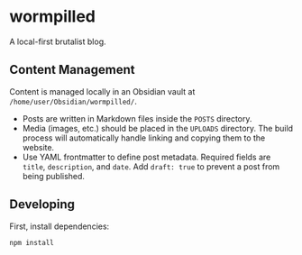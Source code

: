 # wormpilled

A local-first brutalist blog.

## Content Management

Content is managed locally in an Obsidian vault at `/home/user/Obsidian/wormpilled/`.

-   Posts are written in Markdown files inside the `POSTS` directory.
-   Media (images, etc.) should be placed in the `UPLOADS` directory. The build process will automatically handle linking and copying them to the website.
-   Use YAML frontmatter to define post metadata. Required fields are `title`, `description`, and `date`. Add `draft: true` to prevent a post from being published.

## Developing

First, install dependencies:
```bash
npm install